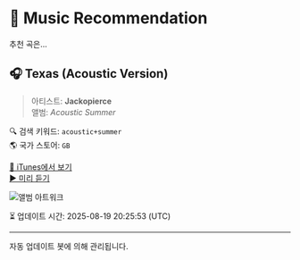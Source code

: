 
# 🎵 Music Recommendation

추천 곡은...

## 🎧 Texas (Acoustic Version)  
> 아티스트: **Jackopierce**  
> 앨범: _Acoustic Summer_  

🔍 검색 키워드: `acoustic+summer`  
🌎 국가 스토어: `GB`

[🔗 iTunes에서 보기](https://music.apple.com/gb/album/texas-acoustic-version/315243119?i=315243174&uo=4)  
[▶️ 미리 듣기](https://audio-ssl.itunes.apple.com/itunes-assets/AudioPreview115/v4/67/4d/a2/674da242-c8fb-450c-b9c4-e32bd07636c6/mzaf_13367141262374635354.plus.aac.p.m4a)

![앨범 아트워크](https://is1-ssl.mzstatic.com/image/thumb/Music/d3/4f/3c/mzi.eyxovizu.jpg/100x100bb.jpg)

⏳ 업데이트 시간: 2025-08-19 20:25:53 (UTC)

---
자동 업데이트 봇에 의해 관리됩니다.
